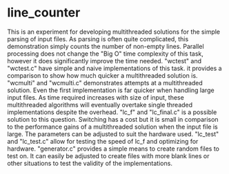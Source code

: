 # line_counter
This is an experiment for developing multithreaded solutions for the simple parsing of input files.
As parsing is often quite complicated, this demonstration simply counts the number of non-empty lines.
Parallel processing does not change the "Big O" time complexity of this task, however it does significantly improve the time needed.
"wctest" and "wctest.c" have simple and naive implementations of this task. it provides a comparison to show how much quicker a multithreaded solution is.
"wcmulti" and "wcmulti.c" demonstrates attempts at a multithreaded solution. Even the first implementation is far quicker when handling large input files. As time required increases with size of input, these multithreaded algorithms will eventually overtake single threaded implementations despite the overhead. 
"lc_f" and "lc_final.c" is a possible solution to this question. Switching has a cost but it is small in comparison to the performance gains of a multithreaded solution when the input file is large. The parameters can be adjusted to suit the hardware used.
"lc_test" and "lc_test.c" allow for testing the speed of lc_f and optimizing for hardware.
"generator.c" provides a simple means to create random files to test on. It can easily be adjusted to create files with more blank lines or other situations to test the validity of the implementations. 